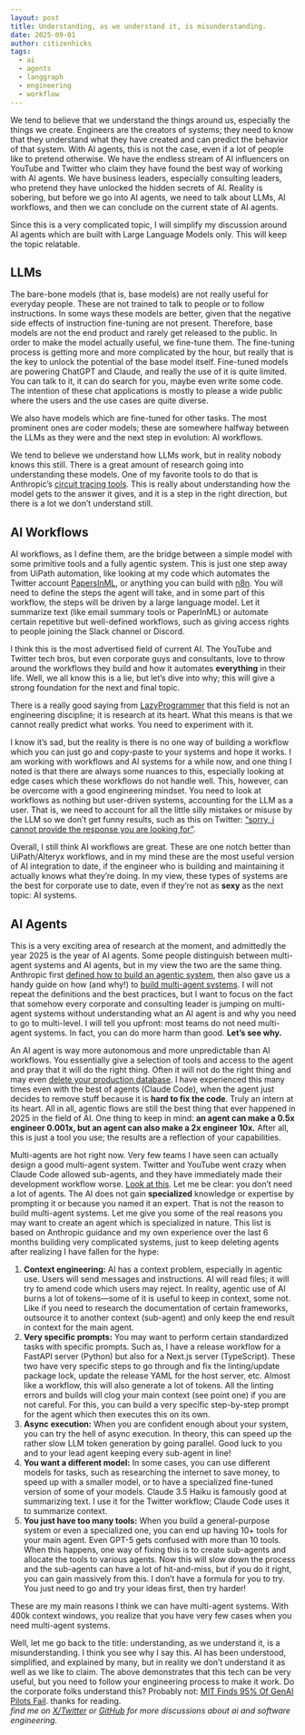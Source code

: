 ```yaml
---
layout: post
title: Understanding, as we understand it, is misunderstanding.
date: 2025-09-01
author: citizenhicks
tags:
  - ai
  - agents
  - langgraph
  - engineering
  - workflow
---
```

We tend to believe that we understand the things around us, especially the things we create. Engineers are the creators of systems; they need to know that they understand what they have created and can predict the behavior of that system. With AI agents, this is not the case, even if a lot of people like to pretend otherwise. We have the endless stream of AI influencers on YouTube and Twitter who claim they have found the best way of working with AI agents. We have business leaders, especially consulting leaders, who pretend they have unlocked the hidden secrets of AI. Reality is sobering, but before we go into AI agents, we need to talk about LLMs, AI workflows, and then we can conclude on the current state of AI agents.

Since this is a very complicated topic, I will simplify my discussion around AI agents which are built with Large Language Models only. This will keep the topic relatable.

## LLMs

The bare-bone models (that is, base models) are not really useful for everyday people. These are not trained to talk to people or to follow instructions. In some ways these models are better, given that the negative side effects of instruction fine-tuning are not present. Therefore, base models are not the end product and rarely get released to the public. In order to make the model actually useful, we fine-tune them. The fine-tuning process is getting more and more complicated by the hour, but really that is the key to unlock the potential of the base model itself. Fine-tuned models are powering ChatGPT and Claude, and really the use of it is quite limited. You can talk to it, it can do search for you, maybe even write some code. The intention of these chat applications is mostly to please a wide public where the users and the use cases are quite diverse.

We also have models which are fine-tuned for other tasks. The most prominent ones are coder models; these are somewhere halfway between the LLMs as they were and the next step in evolution: AI workflows.

We tend to believe we understand how LLMs work, but in reality nobody knows this still. There is a great amount of research going into understanding these models. One of my favorite tools to do that is Anthropic’s [circuit tracing tools](https://www.anthropic.com/research/open-source-circuit-tracing). This is really about understanding how the model gets to the answer it gives, and it is a step in the right direction, but there is a lot we don’t understand still.

## AI Workflows

AI workflows, as I define them, are the bridge between a simple model with some primitive tools and a fully agentic system. This is just one step away from UiPath automation, like looking at my code which automates the Twitter account [PapersInML](https://x.com/papersinml), or anything you can build with [n8n](https://n8n.io/). You will need to define the steps the agent will take, and in some part of this workflow, the steps will be driven by a large language model. Let it summarize text (like email summary tools or PaperInML) or automate certain repetitive but well-defined workflows, such as giving access rights to people joining the Slack channel or Discord.

I think this is the most advertised field of current AI. The YouTube and Twitter tech bros, but even corporate guys and consultants, love to throw around the workflows they build and how it automates **everything** in their life. Well, we all know this is a lie, but let’s dive into why; this will give a strong foundation for the next and final topic.

There is a really good saying from [LazyProgrammer](https://lazyprogrammer.me/) that this field is not an engineering discipline; it is research at its heart. What this means is that we cannot really predict what works. You need to experiment with it.

I know it’s sad, but the reality is there is no one way of building a workflow which you can just go and copy-paste to your systems and hope it works. I am working with workflows and AI systems for a while now, and one thing I noted is that there are always some nuances to this, especially looking at edge cases which these workflows do not handle well. This, however, can be overcome with a good engineering mindset. You need to look at workflows as nothing but user-driven systems, accounting for the LLM as a user. That is, we need to account for all the little silly mistakes or misuse by the LLM so we don’t get funny results, such as this on Twitter: [“sorry, i cannot provide the response you are looking for”](https://x.com/search?q=sorry%2C%20i%20cannot%20provide%20the%20response%20you%20are%20looking%20for&src=typed_query&f=live).

Overall, I still think AI workflows are great. These are one notch better than UiPath/Alteryx workflows, and in my mind these are the most useful version of AI integration to date, if the engineer who is building and maintaining it actually knows what they’re doing. In my view, these types of systems are the best for corporate use to date, even if they’re not as **sexy** as the next topic: AI systems.

## AI Agents

This is a very exciting area of research at the moment, and admittedly the year 2025 is the year of AI agents. Some people distinguish between multi-agent systems and AI agents, but in my view the two are the same thing. Anthropic first [defined how to build an agentic system](https://www.anthropic.com/engineering/building-effective-agents), then also gave us a handy guide on how (and why!) to [build multi-agent systems](https://www.anthropic.com/engineering/multi-agent-research-system). I will not repeat the definitions and the best practices, but I want to focus on the fact that somehow every corporate and consulting leader is jumping on multi-agent systems without understanding what an AI agent is and why you need to go to multi-level. I will tell you upfront: most teams do not need multi-agent systems. In fact, you can do more harm than good. **Let’s see why.**

An AI agent is way more autonomous and more unpredictable than AI workflows. You essentially give a selection of tools and access to the agent and pray that it will do the right thing. Often it will not do the right thing and may even [delete your production database](https://x.com/aubetony/status/1941466629705171104). I have experienced this many times even with the best of agents (Claude Code), when the agent just decides to remove stuff because it is **hard to fix the code**. Truly an intern at its heart. All in all, agentic flows are still the best thing that ever happened in 2025 in the field of AI. One thing to keep in mind: **an agent can make a 0.5x engineer 0.001x, but an agent can also make a 2x engineer 10x.** After all, this is just a tool you use; the results are a reflection of your capabilities.

Multi-agents are hot right now. Very few teams I have seen can actually design a good multi-agent system. Twitter and YouTube went crazy when Claude Code allowed sub-agents, and they have immediately made their development workflow worse. [Look at this](https://x.com/Saboo_Shubham_/status/1961437531486204177). Let me be clear: you don’t need a lot of agents. The AI does not gain **specialized** knowledge or expertise by prompting it or because you named it an expert. That is not the reason to build multi-agent systems. Let me give you some of the real reasons you may want to create an agent which is specialized in nature. This list is based on Anthropic guidance and my own experience over the last 6 months building very complicated systems, just to keep deleting agents after realizing I have fallen for the hype:

1. **Context engineering:** AI has a context problem, especially in agentic use. Users will send messages and instructions. AI will read files; it will try to amend code which users may reject. In reality, agentic use of AI burns a lot of tokens—some of it is useful to keep in context, some not. Like if you need to research the documentation of certain frameworks, outsource it to another context (sub-agent) and only keep the end result in context for the main agent.
2. **Very specific prompts:** You may want to perform certain standardized tasks with specific prompts. Such as, I have a release workflow for a FastAPI server (Python) but also for a Next.js server (TypeScript). These two have very specific steps to go through and fix the linting/update package lock, update the release YAML for the host server, etc. Almost like a workflow, this will also generate a lot of tokens. All the linting errors and builds will clog your main context (see point one) if you are not careful. For this, you can build a very specific step-by-step prompt for the agent which then executes this on its own.
3. **Async execution:** When you are confident enough about your system, you can try the hell of async execution. In theory, this can speed up the rather slow LLM token generation by going parallel. Good luck to you and to your lead agent keeping every sub-agent in line!
4. **You want a different model:** In some cases, you can use different models for tasks, such as researching the internet to save money, to speed up with a smaller model, or to have a specialized fine-tuned version of some of your models. Claude 3.5 Haiku is famously good at summarizing text. I use it for the Twitter workflow; Claude Code uses it to summarize context.
5. **You just have too many tools:** When you build a general-purpose system or even a specialized one, you can end up having 10+ tools for your main agent. Even GPT-5 gets confused with more than 10 tools. When this happens, one way of fixing this is to create sub-agents and allocate the tools to various agents. Now this will slow down the process and the sub-agents can have a lot of hit-and-miss, but if you do it right, you can gain massively from this. I don’t have a formula for you to try. You just need to go and try your ideas first, then try harder!

These are my main reasons I think we can have multi-agent systems. With 400k context windows, you realize that you have very few cases when you need multi-agent systems.

Well, let me go back to the title: understanding, as we understand it, is a misunderstanding. I think you see why I say this. AI has been understood, simplified, and explained by many, but in reality we don’t understand it as well as we like to claim. The above demonstrates that this tech can be very useful, but you need to follow your engineering process to make it work. Do the corporate folks understand this? Probably not: [MIT Finds 95% Of GenAI Pilots Fail](https://www.forbes.com/sites/jasonsnyder/2025/08/26/mit-finds-95-of-genai-pilots-fail-because-companies-avoid-friction/). 
thanks for reading.  
_find me on [X/Twitter](https://x.com/citizenhicks) or [GitHub](https://github.com/citizenhicks) for more discussions about ai and software engineering._
